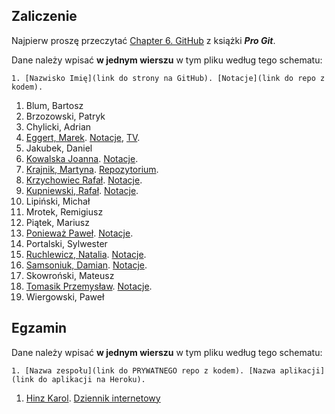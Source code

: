 ## Zaliczenie

Najpierw proszę przeczytać [Chapter 6. GitHub](http://git-scm.com/book/en/v2)
z książki ***Pro Git***.

Dane należy wpisać **w jednym wierszu** w tym pliku według tego schematu:

```console
1. [Nazwisko Imię](link do strony na GitHub). [Notacje](link do repo z kodem).
```

1. Blum, Bartosz
1. Brzozowski, Patryk
1. Chylicki, Adrian
1. [Eggert, Marek](http://marek4f.github.io/). [Notacje](https://github.com/Marek4f/techniki), [TV](http://marek4f.github.io/tv.html).
1. Jakubek, Daniel
1. [Kowalska Joanna](http://jkowalska.github.io). [Notacje](https://github.com/jkowalska/LabTI).
1. [Krajnik, Martyna](http://mkrajnik.github.io/). [Repozytorium](https://github.com/mkrajnik/Techniki-Internetowe).
1. [Krzychowiec Rafał](http://stringhead.github.io/index.html). [Notacje](https://github.com/StringHead/Techniki-internetowe/blob/master/README.md).
1. [Kupniewski, Rafał](http://rkupniewski.github.io/). [Notacje](/).
1. Lipiński, Michał
1. Mrotek, Remigiusz
1. Piątek, Mariusz
1. [Ponieważ Paweł](http://pponiewaz.github.io). [Notacje](https://github.com/pponiewaz/TI).
1. Portalski, Sylwester
1. [Ruchlewicz, Natalia](http://nruchlewicz.github.io/). [Notacje](https://github.com/nruchlewicz/Techniki-lab).
1. [Samsoniuk, Damian](http://dsamsoniuk.github.io). [Notacje](github.com/dsamsoniuk/laboratoria).
1. Skowroński, Mateusz
1. [Tomasik Przemysław](http://ptomasik1.github.io/). [Notacje](https://github.com/ptomasik1/Zaliczenie-TI-2015).
1. Wiergowski, Paweł


## Egzamin

Dane należy wpisać **w jednym wierszu** w tym pliku według tego schematu:

```console
1. [Nazwa zespołu](link do PRYWATNEGO repo z kodem). [Nazwa aplikacji](link do aplikacji na Heroku).
```

1. [Hinz Karol](https://github.com/khinz/przedmioty_UG). [Dziennik internetowy](http://dziennik_internetowy.meteor.com)
